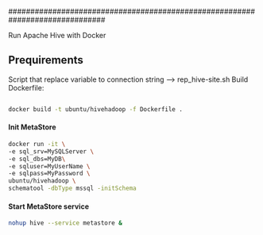 ##############################################################################

Run Apache Hive with Docker

## Prequirements

Script that replace variable to connection string --> rep_hive-site.sh
Build Dockerfile:
```bash

docker build -t ubuntu/hivehadoop -f Dockerfile .

```
#### Init MetaStore

```bash
docker run -it \
-e sql_srv=MySQLServer \
-e sql_dbs=MyDB\
-e sqluser=MyUserName \
-e sqlpass=MyPassword \
ubuntu/hivehadoop \
schematool -dbType mssql -initSchema

```
#### Start MetaStore service
```bash
nohup hive --service metastore &
```

